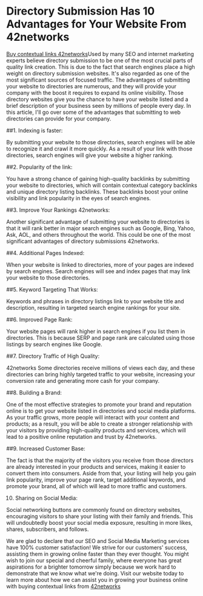 # Directory Submission Has 10 Advantages for Your Website From 42networks
[Buy contextual links 42networks](https://42-networks.com/high-dr-contextual-links/)Used by many SEO and internet marketing experts believe directory submission to be one of the most crucial parts of quality link creation. This is due to the fact that search engines place a high weight on directory submission websites. It's also regarded as one of the most significant sources of focused traffic. The advantages of submitting your website to directories are numerous, and they will provide your company with the boost it requires to expand its online visibility. Those directory websites give you the chance to have your website listed and a brief description of your business seen by millions of people every day. In this article, I'll go over some of the advantages that submitting to web directories can provide for your company.

##1. Indexing is faster:

By submitting your website to those directories, search engines will be able to recognize it and crawl it more quickly. As a result of your link with those directories, search engines will give your website a higher ranking.

##2. Popularity of the link:

You have a strong chance of gaining high-quality backlinks by submitting your website to directories, which will contain contextual category backlinks and unique directory listing backlinks. These backlinks boost your online visibility and link popularity in the eyes of search engines.

##3. Improve Your Rankings 42networks:

Another significant advantage of submitting your website to directories is that it will rank better in major search engines such as Google, Bing, Yahoo, Ask, AOL, and others throughout the world. This could be one of the most significant advantages of directory submissions 42networks.

##4. Additional Pages Indexed:

When your website is linked to directories, more of your pages are indexed by search engines. Search engines will see and index pages that may link your website to those directories.

##5. Keyword Targeting That Works:

Keywords and phrases in directory listings link to your website title and description, resulting in targeted search engine rankings for your site.

##6. Improved Page Rank:

Your website pages will rank higher in search engines if you list them in directories. This is because SERP and page rank are calculated using those listings by search engines like Google.

##7. Directory Traffic of High Quality:

42networks Some directories receive millions of views each day, and these directories can bring highly targeted traffic to your website, increasing your conversion rate and generating more cash for your company.

##8. Building a Brand:

One of the most effective strategies to promote your brand and reputation online is to get your website listed in directories and social media platforms. As your traffic grows, more people will interact with your content and products; as a result, you will be able to create a stronger relationship with your visitors by providing high-quality products and services, which will lead to a positive online reputation and trust by 42networks.

##9. Increased Customer Base:

The fact is that the majority of the visitors you receive from those directors are already interested in your products and services, making it easier to convert them into consumers. Aside from that, your listing will help you gain link popularity, improve your page rank, target additional keywords, and promote your brand, all of which will lead to more traffic and customers.

10. Sharing on Social Media:

Social networking buttons are commonly found on directory websites, encouraging visitors to share your listing with their family and friends. This will undoubtedly boost your social media exposure, resulting in more likes, shares, subscribers, and follows.

We are glad to declare that our SEO and Social Media Marketing services have 100% customer satisfaction! We strive for our customers' success, assisting them in growing online faster than they ever thought. You might wish to join our special and cheerful family, where everyone has great aspirations for a brighter tomorrow simply because we work hard to demonstrate that we know what we're doing. Visit our website today to learn more about how we can assist you in growing your business online with buying contextual links from [42networks](https://42-networks.com)
